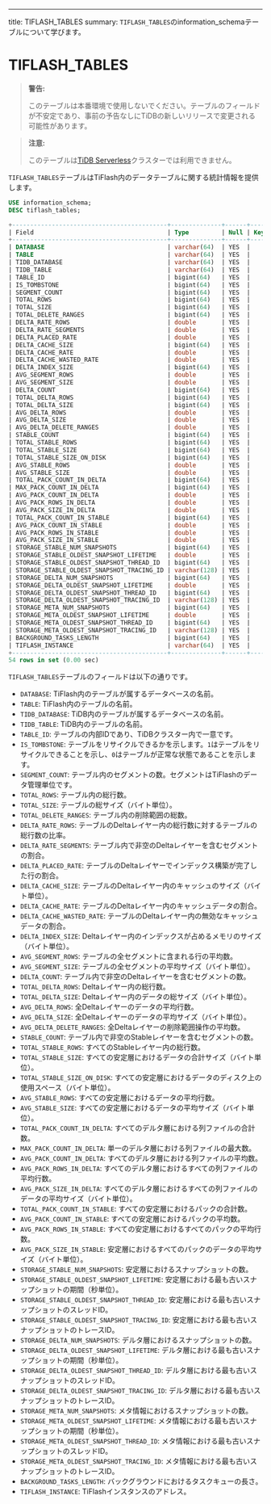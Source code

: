 ---
title: TIFLASH_TABLES
summary: `TIFLASH_TABLES`のinformation_schemaテーブルについて学びます。

# TIFLASH_TABLES

> **警告:**
>
> このテーブルは本番環境で使用しないでください。テーブルのフィールドが不安定であり、事前の予告なしにTiDBの新しいリリースで変更される可能性があります。

> **注意:**
>
> このテーブルは[TiDB Serverless](https://docs.pingcap.com/tidbcloud/select-cluster-tier#tidb-serverless)クラスターでは利用できません。

`TIFLASH_TABLES`テーブルはTiFlash内のデータテーブルに関する統計情報を提供します。

```sql
USE information_schema;
DESC tiflash_tables;
```

```sql
+-------------------------------------------+--------------+------+------+---------+-------+
| Field                                     | Type         | Null | Key  | Default | Extra |
+-------------------------------------------+--------------+------+------+---------+-------+
| DATABASE                                  | varchar(64)  | YES  |      | NULL    |       |
| TABLE                                     | varchar(64)  | YES  |      | NULL    |       |
| TIDB_DATABASE                             | varchar(64)  | YES  |      | NULL    |       |
| TIDB_TABLE                                | varchar(64)  | YES  |      | NULL    |       |
| TABLE_ID                                  | bigint(64)   | YES  |      | NULL    |       |
| IS_TOMBSTONE                              | bigint(64)   | YES  |      | NULL    |       |
| SEGMENT_COUNT                             | bigint(64)   | YES  |      | NULL    |       |
| TOTAL_ROWS                                | bigint(64)   | YES  |      | NULL    |       |
| TOTAL_SIZE                                | bigint(64)   | YES  |      | NULL    |       |
| TOTAL_DELETE_RANGES                       | bigint(64)   | YES  |      | NULL    |       |
| DELTA_RATE_ROWS                           | double       | YES  |      | NULL    |       |
| DELTA_RATE_SEGMENTS                       | double       | YES  |      | NULL    |       |
| DELTA_PLACED_RATE                         | double       | YES  |      | NULL    |       |
| DELTA_CACHE_SIZE                          | bigint(64)   | YES  |      | NULL    |       |
| DELTA_CACHE_RATE                          | double       | YES  |      | NULL    |       |
| DELTA_CACHE_WASTED_RATE                   | double       | YES  |      | NULL    |       |
| DELTA_INDEX_SIZE                          | bigint(64)   | YES  |      | NULL    |       |
| AVG_SEGMENT_ROWS                          | double       | YES  |      | NULL    |       |
| AVG_SEGMENT_SIZE                          | double       | YES  |      | NULL    |       |
| DELTA_COUNT                               | bigint(64)   | YES  |      | NULL    |       |
| TOTAL_DELTA_ROWS                          | bigint(64)   | YES  |      | NULL    |       |
| TOTAL_DELTA_SIZE                          | bigint(64)   | YES  |      | NULL    |       |
| AVG_DELTA_ROWS                            | double       | YES  |      | NULL    |       |
| AVG_DELTA_SIZE                            | double       | YES  |      | NULL    |       |
| AVG_DELTA_DELETE_RANGES                   | double       | YES  |      | NULL    |       |
| STABLE_COUNT                              | bigint(64)   | YES  |      | NULL    |       |
| TOTAL_STABLE_ROWS                         | bigint(64)   | YES  |      | NULL    |       |
| TOTAL_STABLE_SIZE                         | bigint(64)   | YES  |      | NULL    |       |
| TOTAL_STABLE_SIZE_ON_DISK                 | bigint(64)   | YES  |      | NULL    |       |
| AVG_STABLE_ROWS                           | double       | YES  |      | NULL    |       |
| AVG_STABLE_SIZE                           | double       | YES  |      | NULL    |       |
| TOTAL_PACK_COUNT_IN_DELTA                 | bigint(64)   | YES  |      | NULL    |       |
| MAX_PACK_COUNT_IN_DELTA                   | bigint(64)   | YES  |      | NULL    |       |
| AVG_PACK_COUNT_IN_DELTA                   | double       | YES  |      | NULL    |       |
| AVG_PACK_ROWS_IN_DELTA                    | double       | YES  |      | NULL    |       |
| AVG_PACK_SIZE_IN_DELTA                    | double       | YES  |      | NULL    |       |
| TOTAL_PACK_COUNT_IN_STABLE                | bigint(64)   | YES  |      | NULL    |       |
| AVG_PACK_COUNT_IN_STABLE                  | double       | YES  |      | NULL    |       |
| AVG_PACK_ROWS_IN_STABLE                   | double       | YES  |      | NULL    |       |
| AVG_PACK_SIZE_IN_STABLE                   | double       | YES  |      | NULL    |       |
| STORAGE_STABLE_NUM_SNAPSHOTS              | bigint(64)   | YES  |      | NULL    |       |
| STORAGE_STABLE_OLDEST_SNAPSHOT_LIFETIME   | double       | YES  |      | NULL    |       |
| STORAGE_STABLE_OLDEST_SNAPSHOT_THREAD_ID  | bigint(64)   | YES  |      | NULL    |       |
| STORAGE_STABLE_OLDEST_SNAPSHOT_TRACING_ID | varchar(128) | YES  |      | NULL    |       |
| STORAGE_DELTA_NUM_SNAPSHOTS               | bigint(64)   | YES  |      | NULL    |       |
| STORAGE_DELTA_OLDEST_SNAPSHOT_LIFETIME    | double       | YES  |      | NULL    |       |
| STORAGE_DELTA_OLDEST_SNAPSHOT_THREAD_ID   | bigint(64)   | YES  |      | NULL    |       |
| STORAGE_DELTA_OLDEST_SNAPSHOT_TRACING_ID  | varchar(128) | YES  |      | NULL    |       |
| STORAGE_META_NUM_SNAPSHOTS                | bigint(64)   | YES  |      | NULL    |       |
| STORAGE_META_OLDEST_SNAPSHOT_LIFETIME     | double       | YES  |      | NULL    |       |
| STORAGE_META_OLDEST_SNAPSHOT_THREAD_ID    | bigint(64)   | YES  |      | NULL    |       |
| STORAGE_META_OLDEST_SNAPSHOT_TRACING_ID   | varchar(128) | YES  |      | NULL    |       |
| BACKGROUND_TASKS_LENGTH                   | bigint(64)   | YES  |      | NULL    |       |
| TIFLASH_INSTANCE                          | varchar(64)  | YES  |      | NULL    |       |
+-------------------------------------------+--------------+------+------+---------+-------+
54 rows in set (0.00 sec)
```

`TIFLASH_TABLES`テーブルのフィールドは以下の通りです。

- `DATABASE`: TiFlash内のテーブルが属するデータベースの名前。
- `TABLE`: TiFlash内のテーブルの名前。
- `TIDB_DATABASE`: TiDB内のテーブルが属するデータベースの名前。
- `TIDB_TABLE`: TiDB内のテーブルの名前。
- `TABLE_ID`: テーブルの内部IDであり、TiDBクラスター内で一意です。
- `IS_TOMBSTONE`: テーブルをリサイクルできるかを示します。`1`はテーブルをリサイクルできることを示し、`0`はテーブルが正常な状態であることを示します。
- `SEGMENT_COUNT`: テーブル内のセグメントの数。セグメントはTiFlashのデータ管理単位です。
- `TOTAL_ROWS`: テーブル内の総行数。
- `TOTAL_SIZE`: テーブルの総サイズ（バイト単位）。
- `TOTAL_DELETE_RANGES`: テーブル内の削除範囲の総数。
- `DELTA_RATE_ROWS`: テーブルのDeltaレイヤー内の総行数に対するテーブルの総行数の比率。
- `DELTA_RATE_SEGMENTS`: テーブル内で非空のDeltaレイヤーを含むセグメントの割合。
- `DELTA_PLACED_RATE`: テーブルのDeltaレイヤーでインデックス構築が完了した行の割合。
- `DELTA_CACHE_SIZE`: テーブルのDeltaレイヤー内のキャッシュのサイズ（バイト単位）。
- `DELTA_CACHE_RATE`: テーブルのDeltaレイヤー内のキャッシュデータの割合。
- `DELTA_CACHE_WASTED_RATE`: テーブルのDeltaレイヤー内の無効なキャッシュデータの割合。
- `DELTA_INDEX_SIZE`: Deltaレイヤー内のインデックスが占めるメモリのサイズ（バイト単位）。
- `AVG_SEGMENT_ROWS`: テーブルの全セグメントに含まれる行の平均数。
- `AVG_SEGMENT_SIZE`: テーブルの全セグメントの平均サイズ（バイト単位）。
- `DELTA_COUNT`: テーブル内で非空のDeltaレイヤーを含むセグメントの数。
- `TOTAL_DELTA_ROWS`: Deltaレイヤー内の総行数。
- `TOTAL_DELTA_SIZE`: Deltaレイヤー内のデータの総サイズ（バイト単位）。
- `AVG_DELTA_ROWS`: 全Deltaレイヤーのデータの平均行数。
- `AVG_DELTA_SIZE`: 全Deltaレイヤーのデータの平均サイズ（バイト単位）。
- `AVG_DELTA_DELETE_RANGES`: 全Deltaレイヤーの削除範囲操作の平均数。
- `STABLE_COUNT`: テーブル内で非空のStableレイヤーを含むセグメントの数。
- `TOTAL_STABLE_ROWS`: すべてのStableレイヤー内の総行数。
- `TOTAL_STABLE_SIZE`: すべての安定層におけるデータの合計サイズ（バイト単位）。
- `TOTAL_STABLE_SIZE_ON_DISK`: すべての安定層におけるデータのディスク上の使用スペース（バイト単位）。
- `AVG_STABLE_ROWS`: すべての安定層におけるデータの平均行数。
- `AVG_STABLE_SIZE`: すべての安定層におけるデータの平均サイズ（バイト単位）。
- `TOTAL_PACK_COUNT_IN_DELTA`: すべてのデルタ層における列ファイルの合計数。
- `MAX_PACK_COUNT_IN_DELTA`: 単一のデルタ層における列ファイルの最大数。
- `AVG_PACK_COUNT_IN_DELTA`: すべてのデルタ層における列ファイルの平均数。
- `AVG_PACK_ROWS_IN_DELTA`: すべてのデルタ層におけるすべての列ファイルの平均行数。
- `AVG_PACK_SIZE_IN_DELTA`: すべてのデルタ層におけるすべての列ファイルのデータの平均サイズ（バイト単位）。
- `TOTAL_PACK_COUNT_IN_STABLE`: すべての安定層におけるパックの合計数。
- `AVG_PACK_COUNT_IN_STABLE`: すべての安定層におけるパックの平均数。
- `AVG_PACK_ROWS_IN_STABLE`: すべての安定層におけるすべてのパックの平均行数。
- `AVG_PACK_SIZE_IN_STABLE`: 安定層におけるすべてのパックのデータの平均サイズ（バイト単位）。
- `STORAGE_STABLE_NUM_SNAPSHOTS`: 安定層におけるスナップショットの数。
- `STORAGE_STABLE_OLDEST_SNAPSHOT_LIFETIME`: 安定層における最も古いスナップショットの期間（秒単位）。
- `STORAGE_STABLE_OLDEST_SNAPSHOT_THREAD_ID`: 安定層における最も古いスナップショットのスレッドID。
- `STORAGE_STABLE_OLDEST_SNAPSHOT_TRACING_ID`: 安定層における最も古いスナップショットのトレースID。
- `STORAGE_DELTA_NUM_SNAPSHOTS`: デルタ層におけるスナップショットの数。
- `STORAGE_DELTA_OLDEST_SNAPSHOT_LIFETIME`: デルタ層における最も古いスナップショットの期間（秒単位）。
- `STORAGE_DELTA_OLDEST_SNAPSHOT_THREAD_ID`: デルタ層における最も古いスナップショットのスレッドID。
- `STORAGE_DELTA_OLDEST_SNAPSHOT_TRACING_ID`: デルタ層における最も古いスナップショットのトレースID。
- `STORAGE_META_NUM_SNAPSHOTS`: メタ情報におけるスナップショットの数。
- `STORAGE_META_OLDEST_SNAPSHOT_LIFETIME`: メタ情報における最も古いスナップショットの期間（秒単位）。
- `STORAGE_META_OLDEST_SNAPSHOT_THREAD_ID`: メタ情報における最も古いスナップショットのスレッドID。
- `STORAGE_META_OLDEST_SNAPSHOT_TRACING_ID`: メタ情報における最も古いスナップショットのトレースID。
- `BACKGROUND_TASKS_LENGTH`: バックグラウンドにおけるタスクキューの長さ。
- `TIFLASH_INSTANCE`: TiFlashインスタンスのアドレス。